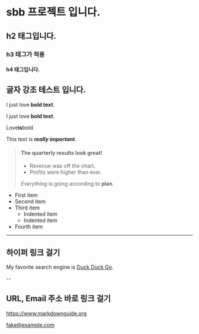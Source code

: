 # sbb 프로젝트 입니다.

## h2 태그입니다.

### h3 태그가 적용

#### h4 태그입니다.



## 글자 강조 테스트 입니다.

I just love **bold text**.

I just love __bold text__.

Love**is**bold


This text is ***really important***.


> #### The quarterly results look great!
>
> - Revenue was off the chart.
> - Profits were higher than ever.
>
>  *Everything* is going according to **plan**.


- First item
- Second item
- Third item
    - Indented item
    - Indented item
- Fourth item


---

## 하이퍼 링크 걸기

My favorite search engine is [Duck Duck Go](https://duckduckgo.com "The best search engine for privacy").

--

## URL, Email 주소 바로 링크 걸기


<https://www.markdownguide.org>

<fake@example.com>


